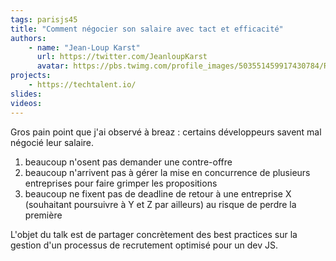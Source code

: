 ```yaml
---
tags: parisjs45
title: "Comment négocier son salaire avec tact et efficacité"
authors:
    - name: "Jean-Loup Karst"
      url: https://twitter.com/JeanloupKarst
      avatar: https://pbs.twimg.com/profile_images/503551459917430784/RrVePrAv_400x400.jpeg
projects:
    - https://techtalent.io/
slides:
videos:
---
```

Gros pain point que j'ai observé à breaz : certains développeurs savent mal négocié leur salaire.

1. beaucoup n'osent pas demander une contre-offre
2. beaucoup n'arrivent pas à gérer la mise en concurrence de plusieurs entreprises pour faire grimper les propositions
3. beaucoup ne fixent pas de deadline de retour à une entreprise X (souhaitant poursuivre à Y et Z par ailleurs) au risque de perdre la première

L'objet du talk est de partager concrètement des best practices sur la gestion d'un processus de recrutement optimisé pour un dev JS.
